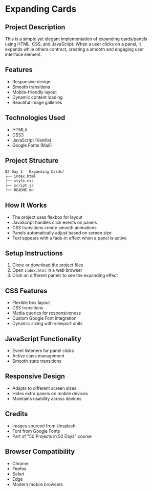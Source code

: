 # Expanding Cards

## Project Description
This is a simple yet elegant implementation of expanding cards/panels using HTML, CSS, and JavaScript. When a user clicks on a panel, it expands while others contract, creating a smooth and engaging user interface element.

## Features
- Responsive design
- Smooth transitions
- Mobile-friendly layout
- Dynamic content loading
- Beautiful image galleries

## Technologies Used
- HTML5
- CSS3
- JavaScript (Vanilla)
- Google Fonts (Muli)

## Project Structure 
```bash
02 Day 1 - Expanding Cards/
├── index.html
├── style.css
├── script.js
└── README.md
```

## How It Works
- The project uses flexbox for layout
- JavaScript handles click events on panels
- CSS transitions create smooth animations
- Panels automatically adjust based on screen size
- Text appears with a fade-in effect when a panel is active

## Setup Instructions
1. Clone or download the project files
2. Open `index.html` in a web browser
3. Click on different panels to see the expanding effect

## CSS Features
- Flexible box layout
- CSS transitions
- Media queries for responsiveness
- Custom Google Font integration
- Dynamic sizing with viewport units

## JavaScript Functionality
- Event listeners for panel clicks
- Active class management
- Smooth state transitions

## Responsive Design
- Adapts to different screen sizes
- Hides extra panels on mobile devices
- Maintains usability across devices

## Credits
- Images sourced from Unsplash
- Font from Google Fonts
- Part of "50 Projects in 50 Days" course

## Browser Compatibility
- Chrome
- Firefox
- Safari
- Edge
- Modern mobile browsers